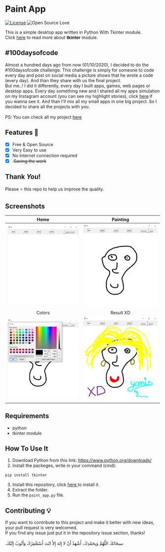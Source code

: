 # Paint App
[![License](https://img.shields.io/badge/License-MIT-blue.svg)](LICENSE)
![Open Source Love](https://badges.frapsoft.com/os/v1/open-source.svg?v=102)

This is a simple desktop app written in Python With Tkinter module.<br>
Click <a href="https://docs.python.org/3/library/tk.html"> here</a> to read more about **tkinter** module.<br>

## #100daysofcode
Almost a hundred days ago from now (01/10/2020), I decided to do the #100daysofcode challenge. This challenge is simply for someone to code every day and post on social media a picture shows that he wrote a code (every day). And than they share with us the final project.<br>
But me..! I did it differently, every day I built apps, games, web pages or desktop apps. Every day something new and I shared all my apps simulation on my Instagram account (you can see my highlight stories), click <a href='https://instagram.com/medyanis_hiou' target='_blank'>here</a> if you wanna see it. And than I'll mix all my small apps in one big project. So I decided to share all the projects with you.<br><br>
PS: You can check all my project <a href='http://y100daysofcode.ml' target='_blank'>here</a><br>


## Features :dart:
* [x] Free & Open Source
* [x] Very Easy to use
* [x] No Internet connection required
* [x] <del> Saving the work

## Thank _You_!
Please :star: this repo to help us improve the quality.

## Screenshots
Home           | Painting
:---------------------:|:------------------:
![screenshoot](screenshots/pa1.png) | ![screenshoot](screenshots/pa2.png)
Colors         |  Result XD
![screenshoot](screenshots/pa3.png) | ![screenshoot](screenshots/pa4.png)

## Requirements
* python
* tkinter module
 
## How To Use It
1. Download Python from this link: https://www.python.org/downloads/
2. Install the packeges, write in your command (cmd):
```bash
pip install tkinter
```
3. Install this repository, click <a href="https://github.com/mohamedyanis/paint-app/archive/master.zip"> here </a> to install it.
4. Extract the folder.
5. Run the ```paint_app.py``` file.

## Contributing 💡
If you want to contribute to this project and make it better with new ideas, your pull request is very welcomed.<br>
If you find any issue just put it in the repository issue section, thanks!<br><br>
.سبحَانَكَ اللَّهُمَّ وَبِحَمْدِكَ، أَشْهَدُ أَنْ لا إِلهَ إِلأَ انْتَ أَسْتَغْفِرُكَ وَأَتْوبُ إِلَيْكَ

